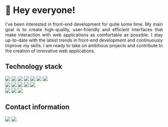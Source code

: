 <h1>
   👋 Hey everyone!
</h1>

<p align="justify">
  I've been interested in front-end development for quite some time.
  My main goal is to create high-quality, user-friendly and efficient 
  interfaces that make interaction with web applications as comfortable as 
  possible. I stay up-to-date with the latest trends in front-end development 
  and continuously improve my skills. I am ready to take on ambitious 
  projects and contribute to the creation of innovative web applications.
</p>

<h2>
  Technology stack
</h2>

<div>
  <picture>
     <source srcset="https://img.shields.io/badge/html-%23222222.svg?style=for-the-badge&logo=html5&logoColor=E34F26" media="(prefers-color-scheme: dark)" />
     <source srcset="https://img.shields.io/badge/html-%23f5f5f5.svg?style=for-the-badge&logo=html5&logoColor=E34F26" media="(prefers-color-scheme: light)" />
     <img src="https://img.shields.io/badge/html-%23222222.svg?style=for-the-badge&logo=html5&logoColor=E34F26" />
  </picture>
  <picture>
     <source srcset="https://img.shields.io/badge/webpack-%23222222.svg?style=for-the-badge&logo=webpack&logoColor=8DD6F9" media="(prefers-color-scheme: dark)" />
     <source srcset="https://img.shields.io/badge/webpack-%23f5f5f5.svg?style=for-the-badge&logo=webpack&logoColor=8DD6F9" media="(prefers-color-scheme: light)" />
     <img src="https://img.shields.io/badge/webpack-%23222222.svg?style=for-the-badge&logo=webpack&logoColor=8DD6F9" />
  </picture>
  <picture>
     <source srcset="https://img.shields.io/badge/sass-%23222222.svg?style=for-the-badge&logo=sass&logoColor=CC6699" media="(prefers-color-scheme: dark)" />
     <source srcset="https://img.shields.io/badge/sass-%23f5f5f5.svg?style=for-the-badge&logo=sass&logoColor=CC6699" media="(prefers-color-scheme: light)" />
     <img src="https://img.shields.io/badge/sass-%23222222.svg?style=for-the-badge&logo=sass&logoColor=CC6699" />
  </picture>
  <picture>
     <source srcset="https://img.shields.io/badge/bem-%23222222.svg?style=for-the-badge&logo=bem&logoColor=FFFFFF" media="(prefers-color-scheme: dark)" />
     <source srcset="https://img.shields.io/badge/bem-%23f5f5f5.svg?style=for-the-badge&logo=bem&logoColor=FFFFFF" media="(prefers-color-scheme: light)" />
     <img src="https://img.shields.io/badge/bem-%23222222.svg?style=for-the-badge&logo=bem&logoColor=FFFFFF" />
  </picture>
  <picture>
     <source srcset="https://img.shields.io/badge/javascript-%23222222.svg?style=for-the-badge&logo=javascript&logoColor=F7DF1E" media="(prefers-color-scheme: dark)" />
     <source srcset="https://img.shields.io/badge/javascript-%23f5f5f5.svg?style=for-the-badge&logo=javascript&logoColor=F7DF1E" media="(prefers-color-scheme: light)" />
     <img src="https://img.shields.io/badge/javascript-%23222222.svg?style=for-the-badge&logo=javascript&logoColor=F7DF1E" />
  </picture>
  <picture>
     <source srcset="https://img.shields.io/badge/typescript-%23222222.svg?style=for-the-badge&logo=typescript&logoColor=3178C6" media="(prefers-color-scheme: dark)" />
     <source srcset="https://img.shields.io/badge/typescript-%23f5f5f5.svg?style=for-the-badge&logo=typescript&logoColor=3178C6" media="(prefers-color-scheme: light)" />
     <img src="https://img.shields.io/badge/typescript-%23222222.svg?style=for-the-badge&logo=typescript&logoColor=3178C6" />
  </picture>
  <picture>
     <source srcset="https://img.shields.io/badge/react-%23222222.svg?style=for-the-badge&logo=react&logoColor=61DAFB" media="(prefers-color-scheme: dark)" />
     <source srcset="https://img.shields.io/badge/react-%23f5f5f5.svg?style=for-the-badge&logo=react&logoColor=61DAFB" media="(prefers-color-scheme: light)" />
     <img src="https://img.shields.io/badge/react-%23222222.svg?style=for-the-badge&logo=react&logoColor=61DAFB" />
  </picture
</div>

<div>
  <picture>
     <source srcset="https://img.shields.io/badge/webpack-%23222222.svg?style=for-the-badge&logo=webpack&logoColor=8DD6F9" media="(prefers-color-scheme: dark)" />
     <source srcset="https://img.shields.io/badge/webpack-%23f5f5f5.svg?style=for-the-badge&logo=webpack&logoColor=8DD6F9" media="(prefers-color-scheme: light)" />
     <img src="https://img.shields.io/badge/webpack-%23222222.svg?style=for-the-badge&logo=webpack&logoColor=8DD6F9" />
  </picture
  <picture>
     <source srcset="https://img.shields.io/badge/vite-%23222222.svg?style=for-the-badge&logo=vite&logoColor=646CFF" media="(prefers-color-scheme: dark)" />
     <source srcset="https://img.shields.io/badge/vite-%23f5f5f5.svg?style=for-the-badge&logo=vite&logoColor=646CFF" media="(prefers-color-scheme: light)" />
     <img src="https://img.shields.io/badge/vite-%23222222.svg?style=for-the-badge&logo=vite&logoColor=646CFF" />
  </picture
  <picture>
     <source srcset="https://img.shields.io/badge/vitest-%23222222.svg?style=for-the-badge&logo=vitest&logoColor=6E9F18" media="(prefers-color-scheme: dark)" />
     <source srcset="https://img.shields.io/badge/vitest-%23f5f5f5.svg?style=for-the-badge&logo=vitest&logoColor=6E9F18" media="(prefers-color-scheme: light)" />
     <img src="https://img.shields.io/badge/vitest-%23222222.svg?style=for-the-badge&logo=vitest&logoColor=6E9F18" />
  </picture
  <picture>
     <source srcset="https://img.shields.io/badge/eslint-%23222222.svg?style=for-the-badge&logo=eslint&logoColor=4B32C3" media="(prefers-color-scheme: dark)" />
     <source srcset="https://img.shields.io/badge/eslint-%23f5f5f5.svg?style=for-the-badge&logo=eslint&logoColor=4B32C3" media="(prefers-color-scheme: light)" />
     <img src="https://img.shields.io/badge/eslint-%23222222.svg?style=for-the-badge&logo=eslint&logoColor=4B32C3" />
  </picture
  <picture>
     <source srcset="https://img.shields.io/badge/stylelint-%23222222.svg?style=for-the-badge&logo=stylelint&logoColor=FFFFFF" media="(prefers-color-scheme: dark)" />
     <source srcset="https://img.shields.io/badge/stylelint-%23f5f5f5.svg?style=for-the-badge&logo=stylelint&logoColor=FFFFFF" media="(prefers-color-scheme: light)" />
     <img src="https://img.shields.io/badge/stylelint-%23222222.svg?style=for-the-badge&logo=stylelint&logoColor=FFFFFF" />
  </picture
</div>

<div>
  <picture>
     <source srcset="https://img.shields.io/badge/firebase-%23222222.svg?style=for-the-badge&logo=firebase&logoColor=DD2C00" media="(prefers-color-scheme: dark)" />
     <source srcset="https://img.shields.io/badge/firebase-%23f5f5f5.svg?style=for-the-badge&logo=firebase&logoColor=DD2C00" media="(prefers-color-scheme: light)" />
     <img src="https://img.shields.io/badge/firebase-%23222222.svg?style=for-the-badge&logo=firebase&logoColor=DD2C00" />
  </picture
  <picture>
     <source srcset="https://img.shields.io/badge/supabase-%23222222.svg?style=for-the-badge&logo=supabase&logoColor=3FCF8E" media="(prefers-color-scheme: dark)" />
     <source srcset="https://img.shields.io/badge/supabase-%23f5f5f5.svg?style=for-the-badge&logo=supabase&logoColor=3FCF8E" media="(prefers-color-scheme: light)" />
     <img src="https://img.shields.io/badge/supabase-%23222222.svg?style=for-the-badge&logo=supabase&logoColor=3FCF8E" />
  </picture
  <picture>
     <source srcset="https://img.shields.io/badge/json%20web%20tokens-%23222222.svg?style=for-the-badge&logo=json%20web%20tokens&logoColor=FFFFFF" media="(prefers-color-scheme: dark)" />
     <source srcset="https://img.shields.io/badge/json%20web%20tokens-%23f5f5f5.svg?style=for-the-badge&logo=json%20web%20tokens&logoColor=FFFFFF" media="(prefers-color-scheme: light)" />
     <img src="https://img.shields.io/badge/json%20web%20tokens-%23222222.svg?style=for-the-badge&logo=json%20web%20tokens&logoColor=FFFFFF" />
  </picture
</div>

<h2>
  Contact information
</h2>

<div>
  <a href="https://t.me/michaelmashush" title="telegram" aria-label="telegram"><img src="https://img.shields.io/badge/telegram-%23222222.svg?style=for-the-badge&logo=telegram&logoColor=26A5E4" /></a>
  <a href="mailto:michael.mashush.career@gmail.com" title="gmail" aria-label="gmail"><img src="https://img.shields.io/badge/gmail-%23222222.svg?style=for-the-badge&logo=gmail&logoColor=EA4335" /></a>
</div>

